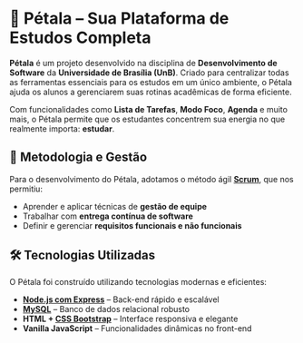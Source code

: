 # 🌸 Pétala – Sua Plataforma de Estudos Completa  

**Pétala** é um projeto desenvolvido na disciplina de **Desenvolvimento de Software** da **Universidade de Brasília (UnB)**. Criado para centralizar todas as ferramentas essenciais para os estudos em um único ambiente, o Pétala ajuda os alunos a gerenciarem suas rotinas acadêmicas de forma eficiente.  

Com funcionalidades como **Lista de Tarefas**, **Modo Foco**, **Agenda** e muito mais, o Pétala permite que os estudantes concentrem sua energia no que realmente importa: **estudar**.  

## 🚀 Metodologia e Gestão  

Para o desenvolvimento do Pétala, adotamos o método ágil **[Scrum](https://www.scrum.org)**, que nos permitiu:  
- Aprender e aplicar técnicas de **gestão de equipe**  
- Trabalhar com **entrega contínua de software**  
- Definir e gerenciar **requisitos funcionais e não funcionais**  

## 🛠 Tecnologias Utilizadas  

O Pétala foi construído utilizando tecnologias modernas e eficientes:  

- **[Node.js com Express](https://expressjs.com)** – Back-end rápido e escalável  
- **[MySQL](https://www.mysql.com)** – Banco de dados relacional robusto  
- **HTML + [CSS Bootstrap](https://getbootstrap.com)** – Interface responsiva e elegante  
- **Vanilla JavaScript** – Funcionalidades dinâmicas no front-end  
